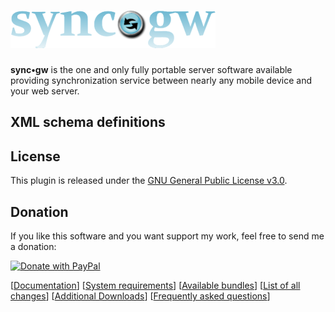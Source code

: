 # ![picture logo](https://github.com/syncgw/gui-bundle/blob/master/assets/syncgw.png "sync•gw") #
 
**sync•gw** is the one and only fully portable server software available providing synchronization service between nearly any mobile device and your web server.

## XML schema definitions ##

## License ##
This plugin is released under the [GNU General Public License v3.0](./LICENSE).

## Donation ##

If you like this software and you want support my work, feel free to send me a donation:

<a href="https://www.paypal.com/donate/?hosted_button_id=DS6VK49NAFHEQ" target="_blank" rel="noopener">   <img src="https://www.paypalobjects.com/en_US/DK/i/btn/btn_donateCC_LG.gif" alt="Donate with PayPal"/> </a>

[[Documentation](https://github.com/syncgw/doc-bundle/blob/master/README.md)]
[[System requirements](https://github.com/syncgw/doc-bundle/blob/master/PreReqs.md)] 
[[Available bundles](https://github.com/syncgw/doc-bundle/blob/master/Packages.md)] 
[[List of all changes](https://github.com/syncgw/doc-bundle/blob/master/Changes.md)] 
[[Additional Downloads](https://github.com/syncgw/doc-bundle/blob/master/Downloads.md)] 
[[Frequently asked questions](https://github.com/syncgw/doc-bundle/blob/master/FAQ.md)] 
